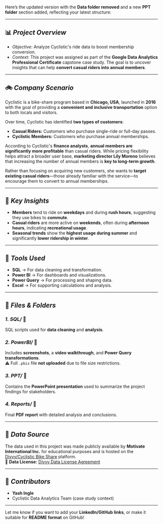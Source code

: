 Here’s the updated version with the **Data folder removed** and a new **PPT folder** section added, reflecting your latest structure:

---

## 📊 *Project Overview*
- *Objective:* Analyze Cyclistic's ride data to boost membership conversion.
- *Context:* This project was assigned as part of the **Google Data Analytics Professional Certificate** capstone case study. The goal is to uncover insights that can help **convert casual riders into annual members**.

---

## 🚲 *Company Scenario*
Cyclistic is a bike-share program based in **Chicago, USA**, launched in **2016** with the goal of providing a **convenient and inclusive transportation** option to both locals and visitors.

Over time, Cyclistic has identified **two types of customers**:  
- **Casual Riders:** Customers who purchase single-ride or full-day passes.  
- **Cyclistic Members:** Customers who purchase annual memberships.

According to Cyclistic's **finance analysts**, **annual members are significantly more profitable** than casual riders. While pricing flexibility helps attract a broader user base, **marketing director Lily Moreno** believes that increasing the number of annual members is **key to long-term growth**.

Rather than focusing on acquiring new customers, she wants to **target existing casual riders**—those already familiar with the service—to encourage them to convert to annual memberships.

---

## 📑 *Key Insights*
- **Members** tend to ride on **weekdays** and during **rush hours**, suggesting they use bikes to **commute**.
- **Casual riders** are more active on **weekends**, often during **afternoon hours**, indicating **recreational usage**.
- **Seasonal trends** show the **highest usage during summer** and significantly **lower ridership in winter**.

---

## 🔧 *Tools Used*
- **SQL** → For data cleaning and transformation.  
- **Power BI** → For dashboards and visualizations.  
- **Power Query** → For processing and shaping data.  
- **Excel** → For supporting calculations and analysis.

---

## 📁 *Files & Folders*

### *1. SQL/* 📂  
SQL scripts used for **data cleaning** and **analysis**.

### *2. PowerBI/* 📂  
Includes **screenshots**, a **video walkthrough**, and **Power Query transformations**.  
⚠ Full `.pbix` file **not uploaded** due to file size restrictions.

### *3. PPT/* 📂  
Contains the **PowerPoint presentation** used to summarize the project findings for stakeholders.

### *4. Reports/* 📂  
Final **PDF report** with detailed analysis and conclusions.

---

## 📌 *Data Source*
The data used in this project was made publicly available by **Motivate International Inc.** for educational purposes and is hosted on the [Divvy/Cyclistic Bike Share](https://divvybikes.com/system-data) platform.  
🔗 **Data License:** [Divvy Data License Agreement](https://divvybikes.com/data-license-agreement)

---

## 👥 *Contributors*
- **Yash Ingle**
- Cyclistic Data Analytics Team (case study context)

---

Let me know if you want to add your **LinkedIn/GitHub links**, or make it suitable for **README format** on GitHub!
